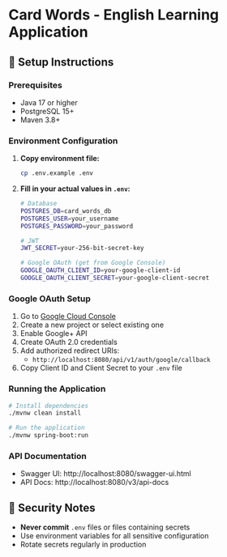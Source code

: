 # Card Words - English Learning Application

## 🚀 Setup Instructions

### Prerequisites

-   Java 17 or higher
-   PostgreSQL 15+
-   Maven 3.8+

### Environment Configuration

1. **Copy environment file:**

    ```bash
    cp .env.example .env
    ```

2. **Fill in your actual values in `.env`:**

    ```bash
    # Database
    POSTGRES_DB=card_words_db
    POSTGRES_USER=your_username
    POSTGRES_PASSWORD=your_password

    # JWT
    JWT_SECRET=your-256-bit-secret-key

    # Google OAuth (get from Google Console)
    GOOGLE_OAUTH_CLIENT_ID=your-google-client-id
    GOOGLE_OAUTH_CLIENT_SECRET=your-google-client-secret
    ```

### Google OAuth Setup

1. Go to [Google Cloud Console](https://console.cloud.google.com/)
2. Create a new project or select existing one
3. Enable Google+ API
4. Create OAuth 2.0 credentials
5. Add authorized redirect URIs:
    - `http://localhost:8080/api/v1/auth/google/callback`
6. Copy Client ID and Client Secret to your `.env` file

### Running the Application

```bash
# Install dependencies
./mvnw clean install

# Run the application
./mvnw spring-boot:run
```

### API Documentation

-   Swagger UI: http://localhost:8080/swagger-ui.html
-   API Docs: http://localhost:8080/v3/api-docs

## 🔐 Security Notes

-   **Never commit** `.env` files or files containing secrets
-   Use environment variables for all sensitive configuration
-   Rotate secrets regularly in production
